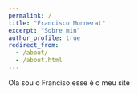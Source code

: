```yaml
---
permalink: /
title: "Francisco Monnerat"
excerpt: "Sobre min"
author_profile: true
redirect_from: 
  - /about/
  - /about.html
---
```


Ola sou o Franciso esse é o meu site